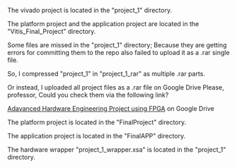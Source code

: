 The vivado project is located in the "project_1" directory.

The platform project and the application project are located in the "Vitis_Final_Project" directory.

Some files are missed in the "project_1" directory; Because they are getting errors for committing them to
the repo also failed to upload it as a .rar single file.

So, I compressed "project_1" in "project_1_rar" as multiple .rar parts.

Or instead, I uploaded all project files as a .rar file on Google Drive
Please, professor, Could you check them via the following link?

[Adavanced Hardware Engineering Project using FPGA](https://drive.google.com/drive/folders/1Zg0kyCJmz0nRHEkezMPiZ5E17GoW2_ms?usp=sharing) on Google Drive

The platform project is located in the "FinalProject" directory.

The application project is located in the "FinalAPP" directory.

The hardware wrapper "project_1_wrapper.xsa" is located in the "project_1" directory.
